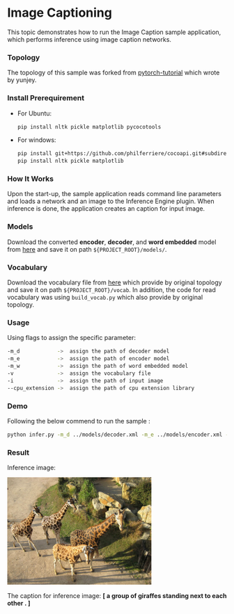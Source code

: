 # Image Captioning

This topic demonstrates how to run the Image Caption sample application, which performs inference using image caption networks.

### Topology
The topology of this sample was forked from [pytorch-tutorial](https://github.com/yunjey/pytorch-tutorial) which wrote by yunjey.

### Install Prerequirement

* For Ubuntu:
    ```sh
    pip install nltk pickle matplotlib pycocotools
    ```
* For windows:
    ```sh
    pip install git+https://github.com/philferriere/cocoapi.git#subdirectory=PythonAPI
    pip install nltk pickle matplotlib
    ```

### How It Works 

Upon the start-up, the sample application reads command line parameters and loads a network and an image to the Inference Engine plugin. When inference is done, the application creates an caption for input image.

### Models

Download the converted __encoder__, __decoder__, and __word embedded__ model from [here](https://drive.google.com/drive/folders/1kjXg89lTO1jh9zTj8kJ8YrgKqATycbav?usp=sharing) and save it on path `${PROJECT_ROOT}/models/`.

### Vocabulary

Download the vocabulary file from [here](https://www.dropbox.com/s/ne0ixz5d58ccbbz/pretrained_model.zip?dl=0) which provide by original topology and save it on path `${PROJECT_ROOT}/vocab`. In addition, the code for read vocabulary was using `build_vocab.py` which also provide by original topology.

### Usage

Using flags to assign the specific parameter:
```sh
-m_d            ->  assign the path of decoder model
-m_e            ->  assign the path of encoder model
-m_w            ->  assign the path of word embedded model
-v              ->  assign the vocabulary file
-i              ->  assign the path of input image
--cpu_extension ->  assign the path of cpu extension library
```

### Demo

Following the below commend to run the sample :
```sh
python infer.py -m_d ../models/decoder.xml -m_e ../models/encoder.xml -m_w ../models/embeded.xml -i ../images/example.png -v ../vocab/vocab.pkl --cpu_extension ${PATH_OF_CPU_EXTENSION_LIBRARY}
```
### Result

Inference image:

![alt text](images/example.png)

The caption for inference image:
__[<start> a group of giraffes standing next to each other . <end>]__
